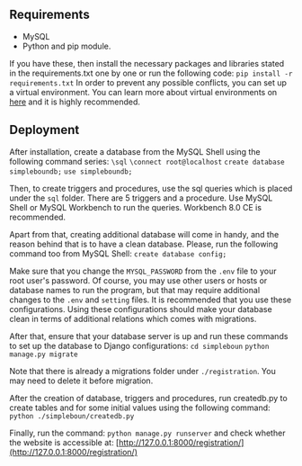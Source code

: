 ## Requirements ##
* MySQL
* Python and pip module.

If you have these, then install the necessary packages and libraries stated in the requirements.txt one by one or run the following code:
```pip install -r requirements.txt```
In order to prevent any possible conflicts, you can set up a virtual environment. You can learn more about virtual environments on [here](https://docs.python.org/3/library/venv.html#module-venv) and it is highly recommended.

## Deployment ##
After installation, create a database from the MySQL Shell using the following command series:
```\sql```
```\connect root@localhost```
```create database simpleboundb;```
```use simpleboundb;``` 

Then, to create triggers and procedures, use the sql queries which is placed under the ```sql``` folder. There are 5 triggers and a procedure. Use MySQL Shell or MySQL Workbench to run the queries. Workbench 8.0 CE is recommended.

Apart from that, creating additional database will come in handy, and the reason behind that is to have a clean database. Please, run the following command too from MySQL Shell:
```create database config;```

Make sure that you change the ```MYSQL_PASSWORD``` from the ```.env``` file to your root user's password. Of course, you may use other users or hosts or database names to run the program, but that may require additional changes to the ```.env``` and ```setting``` files. It is recommended that you use these configurations. Using these configurations should make your database clean in terms of additional relations which comes with migrations.

After that, ensure that your database server is up and run these commands to set up the database to Django configurations:
```cd simpleboun```
```python manage.py migrate```

Note that there is already a migrations folder under ```./registration```. You may need to delete it before migration.

After the creation of database, triggers and procedures, run createdb.py to create tables and for some initial values using the following command:
```python ./simpleboun/createdb.py```

Finally, run the command:
```python manage.py runserver```
and check whether the website is accessible at: [http://127.0.0.1:8000/registration/](http://127.0.0.1:8000/registration/)





